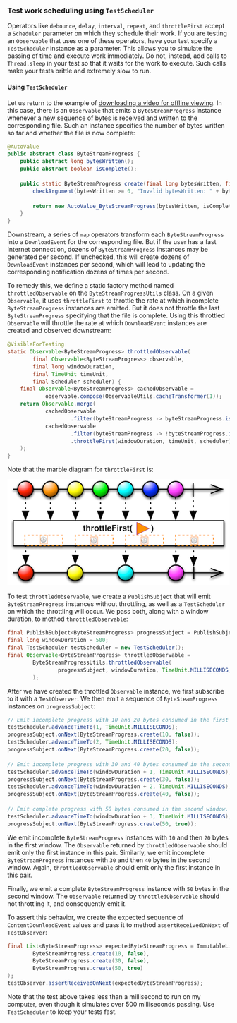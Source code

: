 ### Test work scheduling using `TestScheduler`

Operators like `debounce`, `delay`, `interval`, `repeat`, and `throttleFirst` accept a `Scheduler` parameter on which they schedule their work. If you are testing an `Observable` that uses one of these operators, have your test specify a `TestScheduler` instance as a parameter. This allows you to simulate the passing of time and execute work immediately. Do not, instead, add calls to `Thread.sleep` in your test so that it waits for the work to execute. Such calls make your tests brittle and extremely slow to run.

#### Using `TestScheduler`

Let us return to the example of [downloading a video for offline viewing](test-emitted-values-using-testobserver.md). In this case, there is an `Observable` that emits a `ByteStreamProgress` instance whenever a new sequence of bytes is received and written to the corresponding file. Such an instance specifies the number of bytes written so far and whether the file is now complete:

```java
@AutoValue
public abstract class ByteStreamProgress {
    public abstract long bytesWritten();
    public abstract boolean isComplete();

    public static ByteStreamProgress create(final long bytesWritten, final boolean isComplete) {
        checkArgument(bytesWritten >= 0, "Invalid bytesWritten: " + bytesWritten);

        return new AutoValue_ByteStreamProgress(bytesWritten, isComplete);
    }
}
```

Downstream, a series of `map` operators transform each `ByteStreamProgress` into a `DownloadEvent` for the corresponding file. But if the user has a fast Internet connection, dozens of `ByteStreamProgress` instances may be generated per second. If unchecked, this will create dozens of `DownloadEvent` instances per second, which will lead to updating the corresponding notification dozens of times per second.

To remedy this, we define a static factory method named `throttledObservable` on the `ByteStreamProgressUtils` class. On a given `Observable`, it uses `throttleFirst` to throttle the rate at which incomplete `ByteStreamProgress` instances are emitted. But it does not throttle the last `ByteStreamProgress` specifying that the file is complete. Using this throttled `Observable` will throttle the rate at which `DownloadEvent` instances are created and observed downstream:

```java
@VisibleForTesting
static Observable<ByteStreamProgress> throttledObservable(
        final Observable<ByteStreamProgress> observable,
        final long windowDuration,
        final TimeUnit timeUnit,
        final Scheduler scheduler) {
    final Observable<ByteStreamProgress> cachedObservable =
            observable.compose(ObservableUtils.cacheTransformer(1));
    return Observable.merge(
            cachedObservable
                    .filter(byteStreamProgress -> byteStreamProgress.isComplete()),
            cachedObservable
                    .filter(byteStreamProgress -> !byteStreamProgress.isComplete())
                    .throttleFirst(windowDuration, timeUnit, scheduler)
    );
}
```

Note that the marble diagram for `throttleFirst` is:

![Marble diagram of throttleFirst](images/throttle-first-marble-diagram.png)

To test `throttledObservable`, we create a `PublishSubject` that will emit `ByteStreamProgress` instances without throttling, as well as a `TestScheduler` on which the throttling will occur. We pass both, along with a window duration, to method `throttledObservable`:

```java
final PublishSubject<ByteStreamProgress> progressSubject = PublishSubject.create();
final long windowDuration = 500;
final TestScheduler testScheduler = new TestScheduler();
final Observable<ByteStreamProgress> throttledObservable =
        ByteStreamProgressUtils.throttledObservable(
                progressSubject, windowDuration, TimeUnit.MILLISECONDS, testScheduler
        );
```

After we have created the throttled `Observable` instance, we first subscribe to it with a `TestObserver`. We then emit a sequence of `ByteSteamProgress` instances on `progressSubject`:

```java
// Emit incomplete progress with 10 and 20 bytes consumed in the first window.
testScheduler.advanceTimeTo(1, TimeUnit.MILLISECONDS);
progressSubject.onNext(ByteStreamProgress.create(10, false));
testScheduler.advanceTimeTo(2, TimeUnit.MILLISECONDS);
progressSubject.onNext(ByteStreamProgress.create(20, false));

// Emit incomplete progress with 30 and 40 bytes consumed in the second window.
testScheduler.advanceTimeTo(windowDuration + 1, TimeUnit.MILLISECONDS);
progressSubject.onNext(ByteStreamProgress.create(30, false));
testScheduler.advanceTimeTo(windowDuration + 2, TimeUnit.MILLISECONDS);
progressSubject.onNext(ByteStreamProgress.create(40, false));

// Emit complete progress with 50 bytes consumed in the second window.
testScheduler.advanceTimeTo(windowDuration + 3, TimeUnit.MILLISECONDS);
progressSubject.onNext(ByteStreamProgress.create(50, true));
```

We emit incomplete `ByteStreamProgress` instances with `10` and then `20` bytes in the first window. The `Observable` returned by `throttledObservable` should emit only the first instance in this pair. Similarly, we emit incomplete `ByteStreamProgress` instances with `30` and then `40` bytes in the second window. Again, `throttledObservable` should emit only the first instance in this pair.

Finally, we emit a complete `ByteStreamProgress` instance with `50` bytes in the second window. The `Observable` returned by `throttledObservable` should not throttling it, and consequently emit it.

To assert this behavior, we create the expected sequence of `ContentDownloadEvent` values and pass it to method `assertReceivedOnNext` of `TestObserver`:

```java
final List<ByteStreamProgress> expectedByteStreamProgress = ImmutableList.of(
        ByteStreamProgress.create(10, false),
        ByteStreamProgress.create(30, false),
        ByteStreamProgress.create(50, true)
);
testObserver.assertReceivedOnNext(expectedByteStreamProgress);
```

Note that the test above takes less than a millisecond to run on my computer, even though it simulates over 500 milliseconds passing. Use `TestScheduler` to keep your tests fast.

